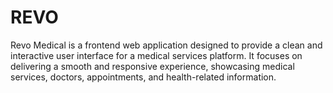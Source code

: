 # REVO
Revo Medical is a frontend web application designed to provide a clean and interactive user interface for a medical services platform. It focuses on delivering a smooth and responsive experience, showcasing medical services, doctors, appointments, and health-related information.
